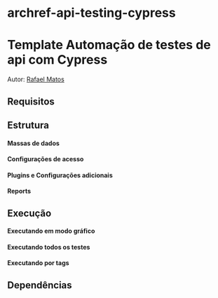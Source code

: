 # archref-api-testing-cypress

# Template Automação de testes de api com Cypress


Autor: [Rafael Matos](rafaelmatosqa@gmail.com)

## Requisitos


## Estrutura

####  Massas de dados

####  Configurações de acesso


####  Plugins e Configurações adicionais


####  Reports


## Execução


#### Executando em modo gráfico



#### Executando todos os testes

####  Executando por tags

##  Dependências


